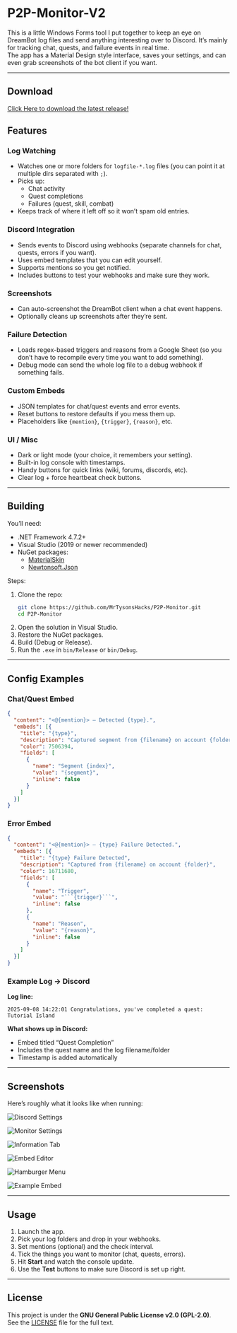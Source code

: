 # P2P-Monitor-V2

This is a little Windows Forms tool I put together to keep an eye on DreamBot log files and send anything interesting over to Discord. It’s mainly for tracking chat, quests, and failure events in real time.  
The app has a Material Design style interface, saves your settings, and can even grab screenshots of the bot client if you want.

---
## Download

[Click Here to download the latest release!](https://github.com/MrTysonsHacks/P2P-Monitor/releases)


## Features

### Log Watching
- Watches one or more folders for `logfile-*.log` files (you can point it at multiple dirs separated with `;`).
- Picks up:
  - Chat activity  
  - Quest completions  
  - Failures (quest, skill, combat)  
- Keeps track of where it left off so it won’t spam old entries.  

### Discord Integration
- Sends events to Discord using webhooks (separate channels for chat, quests, errors if you want).  
- Uses embed templates that you can edit yourself.  
- Supports mentions so you get notified.  
- Includes buttons to test your webhooks and make sure they work.  

### Screenshots
- Can auto-screenshot the DreamBot client when a chat event happens.  
- Optionally cleans up screenshots after they’re sent.  

### Failure Detection
- Loads regex-based triggers and reasons from a Google Sheet (so you don’t have to recompile every time you want to add something).  
- Debug mode can send the whole log file to a debug webhook if something fails.  

### Custom Embeds
- JSON templates for chat/quest events and error events.  
- Reset buttons to restore defaults if you mess them up.  
- Placeholders like `{mention}`, `{trigger}`, `{reason}`, etc.  

### UI / Misc
- Dark or light mode (your choice, it remembers your setting).  
- Built-in log console with timestamps.  
- Handy buttons for quick links (wiki, forums, discords, etc).  
- Clear log + force heartbeat check buttons.  

---

## Building

You’ll need:
- .NET Framework 4.7.2+  
- Visual Studio (2019 or newer recommended)  
- NuGet packages:
  - [MaterialSkin](https://github.com/IgnaceMaes/MaterialSkin)  
  - [Newtonsoft.Json](https://www.newtonsoft.com/json)  

Steps:
1. Clone the repo:
   ```bash
   git clone https://github.com/MrTysonsHacks/P2P-Monitor.git
   cd P2P-Monitor
   ```
2. Open the solution in Visual Studio.  
3. Restore the NuGet packages.  
4. Build (Debug or Release).  
5. Run the `.exe` in `bin/Release` or `bin/Debug`.  

---

## Config Examples

### Chat/Quest Embed
```json
{
  "content": "<@{mention}> – Detected {type}.",
  "embeds": [{
    "title": "{type}",
    "description": "Captured segment from {filename} on account {folder}",
    "color": 7506394,
    "fields": [
      {
        "name": "Segment {index}",
        "value": "{segment}",
        "inline": false
      }
    ]
  }]
}
```

### Error Embed
```json
{
  "content": "<@{mention}> – {type} Failure Detected.",
  "embeds": [{
    "title": "{type} Failure Detected",
    "description": "Captured from {filename} on account {folder}",
    "color": 16711680,
    "fields": [
      {
        "name": "Trigger",
        "value": "```{trigger}```",
        "inline": false
      },
      {
        "name": "Reason",
        "value": "{reason}",
        "inline": false
      }
    ]
  }]
}
```

### Example Log → Discord
**Log line:**
```
2025-09-08 14:22:01 Congratulations, you've completed a quest: Tutorial Island
```

**What shows up in Discord:**  
- Embed titled “Quest Completion”  
- Includes the quest name and the log filename/folder  
- Timestamp is added automatically  

---

## Screenshots

Here’s roughly what it looks like when running:

![Discord Settings](https://i.postimg.cc/YvWw58YK/Screenshot-2025-10-04-180520.png) 

![Monitor Settings](https://i.postimg.cc/tsxHKDWy/Screenshot-2025-10-04-180537.png)  

![Information Tab](https://i.postimg.cc/gxZPC48m/Screenshot-2025-10-04-180546.png)  

![Embed Editor](https://i.postimg.cc/CRqV3Jkw/Screenshot-2025-10-04-180600.png)

![Hamburger Menu](https://i.postimg.cc/w1mdCFLz/Screenshot-2025-10-04-181421.png)

![Example Embed](https://i.postimg.cc/YvWw58Y2/Screenshot-2025-10-04-181557.png)

---

## Usage

1. Launch the app.  
2. Pick your log folders and drop in your webhooks.  
3. Set mentions (optional) and the check interval.  
4. Tick the things you want to monitor (chat, quests, errors).  
5. Hit **Start** and watch the console update.  
6. Use the **Test** buttons to make sure Discord is set up right.  

---

## License

This project is under the **GNU General Public License v2.0 (GPL-2.0)**.  
See the [LICENSE](LICENSE) file for the full text.  
